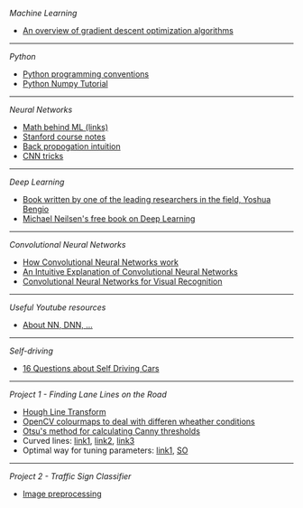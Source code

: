 *Machine Learning*
- [An overview of gradient descent optimization algorithms](http://sebastianruder.com/optimizing-gradient-descent/index.html)

--------

*Python*
- [Python programming conventions](https://www.python.org/dev/peps/pep-0008/)
- [Python Numpy Tutorial](http://cs231n.github.io/python-numpy-tutorial/)

--------

*Neural Networks*
- [Math behind ML (links)](http://www.deeplearningweekly.com/pages/open_source_deep_learning_curriculum)
- [Stanford course notes](http://cs231n.github.io/)
- [Back propogation intuition](https://medium.com/@karpathy/yes-you-should-understand-backprop-e2f06eab496b)
- [CNN tricks](http://lamda.nju.edu.cn/weixs/project/CNNTricks/CNNTricks.html)

------

*Deep Learning*
- [Book written by one of the leading researchers in the field, Yoshua Bengio](http://www.deeplearningbook.org/)
- [Michael Neilsen's free book on Deep Learning](http://neuralnetworksanddeeplearning.com/)

------

*Convolutional Neural Networks*
- [How Convolutional Neural Networks work](https://www.youtube.com/watch?v=FmpDIaiMIeA)
- [An Intuitive Explanation of Convolutional Neural Networks](https://ujjwalkarn.me/2016/08/11/intuitive-explanation-convnets/)
- [Convolutional Neural Networks for Visual Recognition](http://cs231n.github.io/neural-networks-2/)

------

*Useful Youtube resources*
- [About NN, DNN, ...](https://www.youtube.com/watch?v=oYbVFhK_olY&list=PLQVvvaa0QuDfKTOs3Keq_kaG2P55YRn5v)

------

*Self-driving*
- [16 Questions about Self Driving Cars](https://vimeo.com/198256576)

------

*Project 1 - Finding Lane Lines on the Road*
- [Hough Line Transform](http://docs.opencv.org/3.0-beta/doc/py_tutorials/py_imgproc/py_houghlines/py_houghlines.html)
- [OpenCV colourmaps to deal with differen wheather conditions](http://docs.opencv.org/2.4/modules/contrib/doc/facerec/colormaps.html)
- [Otsu's method for calculating Canny thresholds](http://stackoverflow.com/questions/21324950/how-to-select-the-best-set-of-parameters-in-canny-edge-detection-algorithm-imple)
- Curved lines: [link1](http://citeseerx.ist.psu.edu/viewdoc/download?doi=10.1.1.106.6644&rep=rep1&type=pdf), [link2](              http://www.vision.caltech.edu/malaa/publications/aly08realtime.pdf), [link3](https://arxiv.org/pdf/1501.03124.pdf)
- Optimal way for tuning parameters: [link1](http://www.transistor.io/revisiting-lane-detection-using-opencv.html), [SO](           http://stackoverflow.com/questions/36598897/python-and-opencv-improving-my-lane-detection-algorithm)

-----

*Project 2 - Traffic Sign Classifier*
- [Image preprocessing](https://www.quora.com/What-are-some-ways-of-pre-procesing-images-before-applying-convolutional-neural-networks-for-the-task-of-image-classification)
